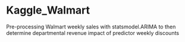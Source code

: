 Kaggle_Walmart
==============

Pre-processing Walmart weekly sales with statsmodel.ARIMA to then determine departmental revenue impact of predictor weekly discounts
